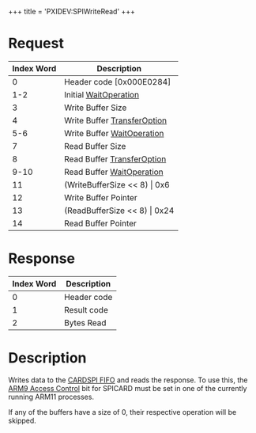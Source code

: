 +++
title = 'PXIDEV:SPIWriteRead'
+++

# Request

| Index Word | Description                                                                    |
|------------|--------------------------------------------------------------------------------|
| 0          | Header code \[0x000E0284\]                                                     |
| 1-2        | Initial [WaitOperation](Gamecard_Services_PXI#WaitOperation "wikilink")        |
| 3          | Write Buffer Size                                                              |
| 4          | Write Buffer [TransferOption](Gamecard_Services_PXI#TransferOption "wikilink") |
| 5-6        | Write Buffer [WaitOperation](Gamecard_Services_PXI#WaitOperation "wikilink")   |
| 7          | Read Buffer Size                                                               |
| 8          | Read Buffer [TransferOption](Gamecard_Services_PXI#TransferOption "wikilink")  |
| 9-10       | Read Buffer [WaitOperation](Gamecard_Services_PXI#WaitOperation "wikilink")    |
| 11         | (WriteBufferSize \<\< 8) \| 0x6                                                |
| 12         | Write Buffer Pointer                                                           |
| 13         | (ReadBufferSize \<\< 8) \| 0x24                                                |
| 14         | Read Buffer Pointer                                                            |

# Response

| Index Word | Description |
|------------|-------------|
| 0          | Header code |
| 1          | Result code |
| 2          | Bytes Read  |

# Description

Writes data to the [CARDSPI FIFO](SPICARD_Registers "wikilink") and
reads the response. To use this, the [ARM9 Access
Control](NCCH/Extended_Header "wikilink") bit for SPICARD must be set in
one of the currently running ARM11 processes.

If any of the buffers have a size of 0, their respective operation will
be skipped.
